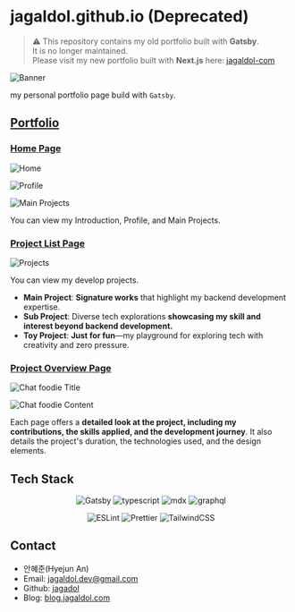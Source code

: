 # jagaldol.github.io (Deprecated)

> ⚠️ This repository contains my old portfolio built with **Gatsby**.  
> It is no longer maintained.  
> Please visit my new portfolio built with **Next.js** here: [jagaldol-com](https://github.com/jagaldol/jagaldol-com)

![Banner](https://github.com/jagaldol/jagaldol.github.io/assets/84557643/964f63b1-9aa9-4fd6-ade7-956bdcf7aae1)

my personal portfolio page build with `Gatsby`.

## [Portfolio](https://jagaldol.com)

### [Home Page](<(https://jagaldol.com)>)

![Home](https://github.com/jagaldol/jagaldol.github.io/assets/84557643/a7c3c737-33fe-49a2-8ae4-ef57190ddb72)

![Profile](https://github.com/jagaldol/jagaldol.github.io/assets/84557643/e2a332b4-14a8-4ca1-8174-5f78b55eaf20)

![Main Projects](https://github.com/jagaldol/jagaldol.github.io/assets/84557643/df00e40d-73af-4785-94e1-8d2d54ba4539)

You can view my Introduction, Profile, and Main Projects.

### [Project List Page](https://jagaldol.com/projects/)

![Projects](https://github.com/jagaldol/jagaldol.github.io/assets/84557643/6342dcb9-d633-4f08-a0f5-6b3e7d727f68)

You can view my develop projects.

- **Main Project**: **Signature works** that highlight my backend development expertise.
- **Sub Project**: Diverse tech explorations **showcasing my skill and interest beyond backend development.**
- **Toy Project**: **Just for fun**—my playground for exploring tech with creativity and zero pressure.

### [Project Overview Page](https://jagaldol.com/projects/chat-foodie/)

![Chat foodie Title](https://github.com/jagaldol/jagaldol.github.io/assets/84557643/80de2b0f-57ab-407a-9e57-61e10274364c)

![Chat foodie Content](https://github.com/jagaldol/jagaldol.github.io/assets/84557643/dd2ecd82-62a6-4b08-a02f-dc55ff26a889)

Each page offers a **detailed look at the project, including my contributions, the skills applied, and the development journey**. It also details the project's duration, the technologies used, and the design elements.

## Tech Stack

<div align="center">

![Gatsby](https://img.shields.io/badge/-Gatsby-663399?style=for-the-badge&logo=Gatsby)
![typescript](https://img.shields.io/badge/-typescript-3178C6?style=for-the-badge&logo=typescript&logoColor=white)
![mdx](https://img.shields.io/badge/-mdx-1B1F24?style=for-the-badge&logo=mdx&logoColor=white)
![graphql](https://img.shields.io/badge/-graphql-E10098?style=for-the-badge&logo=graphql&logoColor=white)

![ESLint](https://img.shields.io/badge/-ESLint-4B32C3?style=for-the-badge&logo=ESLint&logoColor=white)
![Prettier](https://img.shields.io/badge/-Prettier-F7B93E?style=for-the-badge&logo=Prettier&logoColor=white)
![TailwindCSS](https://img.shields.io/badge/-Tailwind%20css-06B6D4?style=for-the-badge&logo=tailwindcss&logoColor=white)

</div>

## Contact

- 안혜준(Hyejun An)
- Email: [jagaldol.dev@gmail.com](mailto:jagaldol.dev@gmail.com)
- Github: [jagadol](https://github.com/jagadol)
- Blog: [blog.jagaldol.com](https://blog.jagaldol.com)
